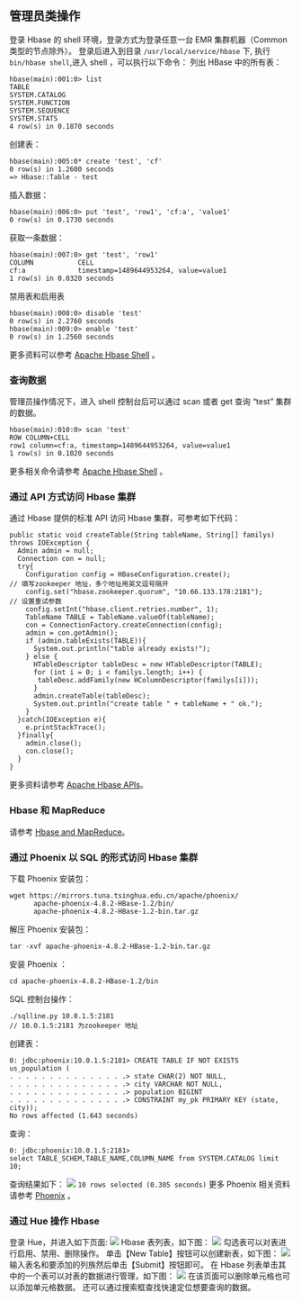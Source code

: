 ## 管理员类操作
登录 Hbase 的 shell 环境，登录方式为登录任意一台 EMR 集群机器（Common 类型的节点除外）。
登录后进入到目录 `/usr/local/service/hbase` 下, 执行`bin/hbase shell`,进入 shell ，可以执行以下命令：
列出 HBase 中的所有表：
```
hbase(main):001:0> list
TABLE
SYSTEM.CATALOG
SYSTEM.FUNCTION
SYSTEM.SEQUENCE
SYSTEM.STATS
4 row(s) in 0.1870 seconds
```
 创建表：
```
hbase(main):005:0* create 'test', 'cf'
0 row(s) in 1.2600 seconds
=> Hbase::Table - test
```
 插入数据：
```
hbase(main):006:0> put 'test', 'row1', 'cf:a', 'value1'
0 row(s) in 0.1730 seconds
```
 获取一条数据：
```
hbase(main):007:0> get 'test', 'row1'
COLUMN           CELL
cf:a             timestamp=1489644953264, value=value1
1 row(s) in 0.0320 seconds
```
 禁用表和启用表
```
hbase(main):008:0> disable 'test'
0 row(s) in 2.2760 seconds
hbase(main):009:0> enable 'test'
0 row(s) in 1.2560 seconds
```
更多资料可以参考 [Apache Hbase Shell](http://hbase.apache.org/book.html#shell) 。
### 查询数据
管理员操作情况下，进入 shell 控制台后可以通过 scan 或者 get 查询 “test” 集群的数据。
```
hbase(main):010:0> scan 'test'
ROW COLUMN+CELL
row1 column=cf:a, timestamp=1489644953264, value=value1
1 row(s) in 0.1020 seconds
```
更多相关命令请参考 [Apache Hbase Shell](http://hbase.apache.org/book.html#shell) 。
### 通过 API 方式访问 Hbase 集群
通过 Hbase 提供的标准 API 访问 Hbase 集群，可参考如下代码：
```
public static void createTable(String tableName, String[] familys) throws IOException {
  Admin admin = null;
  Connection con = null;
  try{
    Configuration config = HBaseConfiguration.create();
// 填写zookeeper 地址，多个地址用英文逗号隔开
    config.set("hbase.zookeeper.quorum", "10.66.133.178:2181");
// 设置重试参数
    config.setInt("hbase.client.retries.number", 1);
    TableName TABLE = TableName.valueOf(tableName);
    con = ConnectionFactory.createConnection(config);
    admin = con.getAdmin();
    if (admin.tableExists(TABLE)){
      System.out.println("table already exists!");
    } else {
      HTableDescriptor tableDesc = new HTableDescriptor(TABLE);
      for (int i = 0; i < familys.length; i++) {
       tableDesc.addFamily(new HColumnDescriptor(familys[i]));
      }
      admin.createTable(tableDesc);
      System.out.println("create table " + tableName + " ok.");
    }
  }catch(IOException e){
    e.printStackTrace();
  }finally{
    admin.close();
    con.close();
  }
}
```
更多资料请参考 [Apache Hbase APIs](https://hbase.apache.org/book.html#_examples)。
### Hbase 和 MapReduce
请参考 [Hbase and MapReduce](https://hbase.apache.org/book.html#mapreduce)。
### 通过 Phoenix 以 SQL 的形式访问 Hbase 集群
下载 Phoenix 安装包：
```
wget https://mirrors.tuna.tsinghua.edu.cn/apache/phoenix/
      apache-phoenix-4.8.2-HBase-1.2/bin/
      apache-phoenix-4.8.2-HBase-1.2-bin.tar.gz
```
解压 Phoenix 安装包：
```
tar -xvf apache-phoenix-4.8.2-HBase-1.2-bin.tar.gz
```
安装  Phoenix ：
```    
cd apache-phoenix-4.8.2-HBase-1.2/bin
```
SQL 控制台操作：
```
./sqlline.py 10.0.1.5:2181
// 10.0.1.5:2181 为zookeeper 地址
```
创建表：
```
0: jdbc:phoenix:10.0.1.5:2181> CREATE TABLE IF NOT EXISTS us_population (
. . . . . . . . . . . . . . .> state CHAR(2) NOT NULL,
. . . . . . . . . . . . . . .> city VARCHAR NOT NULL,
. . . . . . . . . . . . . . .> population BIGINT
. . . . . . . . . . . . . . .> CONSTRAINT my_pk PRIMARY KEY (state, city));
No rows affected (1.643 seconds)
```
查询：
```
0: jdbc:phoenix:10.0.1.5:2181>
select TABLE_SCHEM,TABLE_NAME,COLUMN_NAME from SYSTEM.CATALOG limit 10;
```
查询结果如下：
![](http://imgcache.tcecqpoc.fsphere.cn/image/mc.qcloudimg.com/static/img/5636b538cf1d4d70f769d22df9cb9dd5/image.png)
	`10 rows selected (0.305 seconds)`
更多 Phoenix 相关资料请参考 [Phoenix](http://phoenix.apache.org/Phoenix-in-15-minutes-or-less.html) 。
### 通过 Hue 操作 Hbase
登录 Hue，并进入如下页面:
![](http://imgcache.tcecqpoc.fsphere.cn/image/mc.qcloudimg.com/static/img/a5f5a6421305d6593390eaf3dd388a05/image.png)
Hbase 表列表，如下图：
![](http://imgcache.tcecqpoc.fsphere.cn/image/mc.qcloudimg.com/static/img/784abba01f5ab6b3b0bb2da0ae9cdee9/image.png)
勾选表可以对表进行启用、禁用、删除操作。
单击【New Table】按钮可以创建新表，如下图：
![](http://imgcache.tcecqpoc.fsphere.cn/image/mc.qcloudimg.com/static/img/7937f38f16ed880a874c505aa2e92638/image.png)
 输入表名和要添加的列族然后单击【Submit】按钮即可。
在 Hbase 列表单击其中的一个表可以对表的数据进行管理，如下图：
![](http://imgcache.tcecqpoc.fsphere.cn/image/mc.qcloudimg.com/static/img/b5afa5b5f749dfee33cc070e4d0c3a07/image.png)
在该页面可以删除单元格也可以添加单元格数据。
还可以通过搜索框查找快速定位想要查询的数据。


